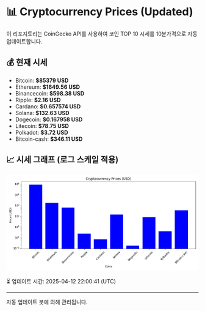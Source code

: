 
# 📊 Cryptocurrency Prices (Updated)

이 리포지토리는 CoinGecko API를 사용하여 코인 TOP 10 시세를 10분가격으로 자동 업데이트합니다.

## 💰 현재 시세
- Bitcoin: **$85379 USD**
- Ethereum: **$1649.56 USD**
- Binancecoin: **$598.38 USD**
- Ripple: **$2.16 USD**
- Cardano: **$0.657574 USD**
- Solana: **$132.63 USD**
- Dogecoin: **$0.167958 USD**
- Litecoin: **$78.75 USD**
- Polkadot: **$3.72 USD**
- Bitcoin-cash: **$346.11 USD**

## 📈 시세 그래프 (로그 스케일 적용)
![Crypto Prices](crypto_prices.png)

⏳ 업데이트 시간: 2025-04-12 22:00:41 (UTC)

---
자동 업데이트 봇에 의해 관리됩니다.
